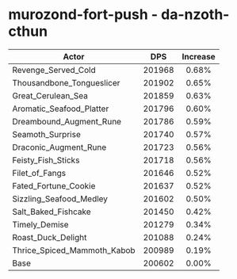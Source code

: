 # murozond-fort-push - da-nzoth-cthun
| Actor | DPS | Increase |
|---|:---:|:---:|
|Revenge_Served_Cold|201968|0.68%|
|Thousandbone_Tongueslicer|201902|0.65%|
|Great_Cerulean_Sea|201859|0.63%|
|Aromatic_Seafood_Platter|201796|0.60%|
|Dreambound_Augment_Rune|201786|0.59%|
|Seamoth_Surprise|201740|0.57%|
|Draconic_Augment_Rune|201723|0.56%|
|Feisty_Fish_Sticks|201718|0.56%|
|Filet_of_Fangs|201646|0.52%|
|Fated_Fortune_Cookie|201637|0.52%|
|Sizzling_Seafood_Medley|201602|0.50%|
|Salt_Baked_Fishcake|201450|0.42%|
|Timely_Demise|201279|0.34%|
|Roast_Duck_Delight|201088|0.24%|
|Thrice_Spiced_Mammoth_Kabob|200989|0.19%|
|Base|200602|0.00%|
